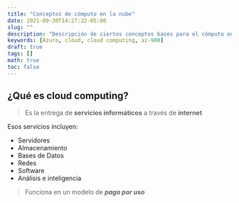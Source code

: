```yaml
---
title: "Conceptos de cómputo en la nube"
date: 2021-09-30T14:27:22-05:00
slug: ""
description: "Descripción de ciertos conceptos bases para el cómputo en la nube"
keywords: [Azure, cloud, cloud computing, az-900]
draft: true
tags: []
math: true
toc: false
---
```

## ¿Qué es cloud computing?
> Es la entrega de **servicios informáticos** a través de **internet**

Esos servicios incluyen:
* Servidores
* Almacenamiento
* Bases de Datos
* Redes
* Software
* Análisis e inteligencia

> Funciona en un modelo de ***pago por uso***